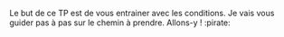 Le but de ce TP est de vous entrainer avec les conditions. Je vais vous guider pas à pas sur le chemin à prendre. Allons-y ! :pirate: